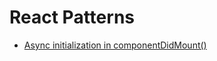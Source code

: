 # React Patterns

* [Async initialization in componentDidMount()](pages/Async-initialization-in-componentDidMount.md "Async initialization in componentDidMount()")